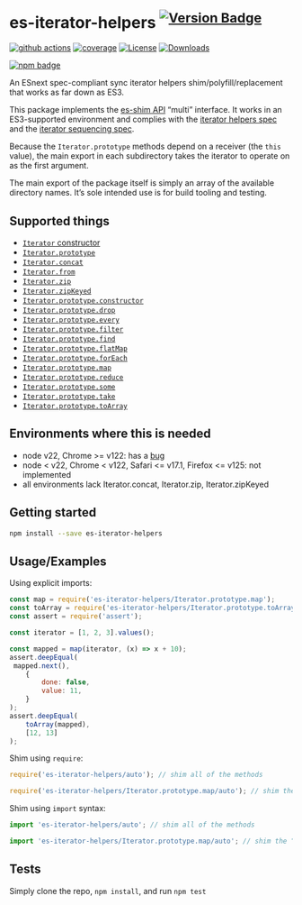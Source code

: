 # es-iterator-helpers <sup>[![Version Badge][npm-version-svg]][package-url]</sup>

[![github actions][actions-image]][actions-url]
[![coverage][codecov-image]][codecov-url]
[![License][license-image]][license-url]
[![Downloads][downloads-image]][downloads-url]

[![npm badge][npm-badge-png]][package-url]

An ESnext spec-compliant sync iterator helpers shim/polyfill/replacement that works as far down as ES3.

This package implements the [es-shim API](https://github.com/es-shims/api) “multi” interface. It works in an ES3-supported environment and complies with the [iterator helpers spec](https://tc39.es/proposal-iterator-helpers/) and the [iterator sequencing spec](https://tc39.es/proposal-iterator-sequencing/).

Because the `Iterator.prototype` methods depend on a receiver (the `this` value), the main export in each subdirectory takes the iterator to operate on as the first argument.

The main export of the package itself is simply an array of the available directory names. It’s sole intended use is for build tooling and testing.

## Supported things

- [`Iterator` constructor](https://tc39.es/proposal-iterator-helpers/#sec-iterator-constructor)
- [`Iterator.prototype`](https://tc39.es/proposal-iterator-helpers/#sec-iterator.prototype)
- [`Iterator.concat`](https://tc39.es/proposal-iterator-sequencing/)
- [`Iterator.from`](https://tc39.es/proposal-iterator-helpers/#sec-iterator.from)
- [`Iterator.zip`](https://tc39.es/proposal-joint-iteration/#sec-iterator.zip)
- [`Iterator.zipKeyed`](https://tc39.es/proposal-joint-iteration/#sec-iterator.zipkeyed)
- [`Iterator.prototype.constructor`](https://tc39.es/proposal-iterator-helpers/#sec-iteratorprototype.constructor)
- [`Iterator.prototype.drop`](https://tc39.es/proposal-iterator-helpers/#sec-iteratorprototype.drop)
- [`Iterator.prototype.every`](https://tc39.es/proposal-iterator-helpers/#sec-iteratorprototype.every)
- [`Iterator.prototype.filter`](https://tc39.es/proposal-iterator-helpers/#sec-iteratorprototype.filter)
- [`Iterator.prototype.find`](https://tc39.es/proposal-iterator-helpers/#sec-iteratorprototype.find)
- [`Iterator.prototype.flatMap`](https://tc39.es/proposal-iterator-helpers/#sec-iteratorprototype.flatmap)
- [`Iterator.prototype.forEach`](https://tc39.es/proposal-iterator-helpers/#sec-iteratorprototype.foreach)
- [`Iterator.prototype.map`](https://tc39.es/proposal-iterator-helpers/#sec-iteratorprototype.map)
- [`Iterator.prototype.reduce`](https://tc39.es/proposal-iterator-helpers/#sec-iteratorprototype.reduce)
- [`Iterator.prototype.some`](https://tc39.es/proposal-iterator-helpers/#sec-iteratorprototype.some)
- [`Iterator.prototype.take`](https://tc39.es/proposal-iterator-helpers/#sec-iteratorprototype.take)
- [`Iterator.prototype.toArray`](https://tc39.es/proposal-iterator-helpers/#sec-iteratorprototype.toarray)

## Environments where this is needed

- node v22, Chrome >= v122: has a [bug](https://issues.chromium.org/issues/336839115)
- node < v22, Chrome < v122, Safari <= v17.1, Firefox <= v125: not implemented
- all environments lack Iterator.concat, Iterator.zip, Iterator.zipKeyed

## Getting started

```sh
npm install --save es-iterator-helpers
```

## Usage/Examples

Using explicit imports:

```js
const map = require('es-iterator-helpers/Iterator.prototype.map');
const toArray = require('es-iterator-helpers/Iterator.prototype.toArray');
const assert = require('assert');

const iterator = [1, 2, 3].values();

const mapped = map(iterator, (x) => x + 10);
assert.deepEqual(
 mapped.next(),
    {
        done: false,
        value: 11,
    }
);
assert.deepEqual(
    toArray(mapped),
    [12, 13]
);
```

Shim using `require`:

```js
require('es-iterator-helpers/auto'); // shim all of the methods

require('es-iterator-helpers/Iterator.prototype.map/auto'); // shim the “map” method
```

Shim using `import` syntax:

[](#preventEval)

```js
import 'es-iterator-helpers/auto'; // shim all of the methods

import 'es-iterator-helpers/Iterator.prototype.map/auto'; // shim the “map” method
```

## Tests

Simply clone the repo, `npm install`, and run `npm test`

[package-url]: https://npmjs.org/package/es-iterator-helpers
[npm-version-svg]: https://versionbadg.es/es-shims/iterator-helpers.svg
[npm-badge-png]: https://nodei.co/npm/es-iterator-helpers.png?downloads=true&stars=true
[license-image]: https://img.shields.io/npm/l/es-iterator-helpers.svg
[license-url]: LICENSE
[downloads-image]: https://img.shields.io/npm/dm/es-iterator-helpers.svg
[downloads-url]: https://npm-stat.com/charts.html?package=es-iterator-helpers
[codecov-image]: https://codecov.io/gh/es-shims/iterator-helpers/branch/main/graphs/badge.svg
[codecov-url]: https://app.codecov.io/gh/es-shims/iterator-helpers/
[actions-image]: https://img.shields.io/endpoint?url=https://github-actions-badge-u3jn4tfpocch.runkit.sh/es-shims/iterator-helpers
[actions-url]: https://github.com/es-shims/iterator-helpers/actions
